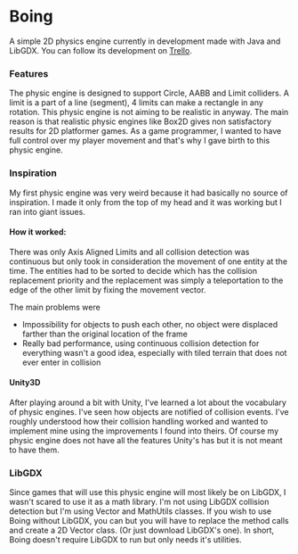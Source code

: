 # Boing
A simple 2D physics engine currently in development made with Java and LibGDX. You can follow its development on [Trello](https://trello.com/b/hOBzA1J5/boing).

### Features

The physic engine is designed to support Circle, AABB and Limit colliders. A limit is a part of a line (segment), 4 limits can make a rectangle in any rotation. This physic engine is not aiming to be realistic in anyway. The main reason is that realistic physic engines like Box2D gives non satisfactory results for 2D platformer games. As a game programmer, I wanted to have full control over my player movement and that's why I gave birth to this physic engine.

### Inspiration

My first physic engine was very weird because it had basically no source of inspiration. I made it only from the top of my head and it was working but I ran into giant issues. 

#### How it worked:

There was only Axis Aligned Limits and all collision detection was continuous but only took in consideration the movement of one entity at the time. The entities had to be sorted to decide which has the collision replacement priority and the replacement was simply a teleportation to the edge of the other limit by fixing the movement vector. 

The main problems were 
  - Impossibility for objects to push each other, no object were displaced farther than the original location of the frame
  - Really bad performance, using continuous collision detection for everything wasn't a good idea, especially with tiled terrain that does not ever enter in collision
  
#### Unity3D

After playing around a bit with Unity, I've learned a lot about the vocabulary of physic engines.
I've seen how objects are notified of collision events.
I've roughly understood how their collision handling worked and wanted to implement mine using the improvements I found into theirs. Of course my physic engine does not have all the features Unity's has but it is not meant to have them.

### LibGDX
Since games that will use this physic engine will most likely be on LibGDX, I wasn't scared to use it as a math library. I'm not using LibGDX collision detection but I'm using Vector and MathUtils classes. If you wish to use Boing without LibGDX, you can but you will have to replace the method calls and create a 2D Vector class. (Or just download LibGDX's one). In short, Boing doesn't require LibGDX to run but only needs it's utilities.
